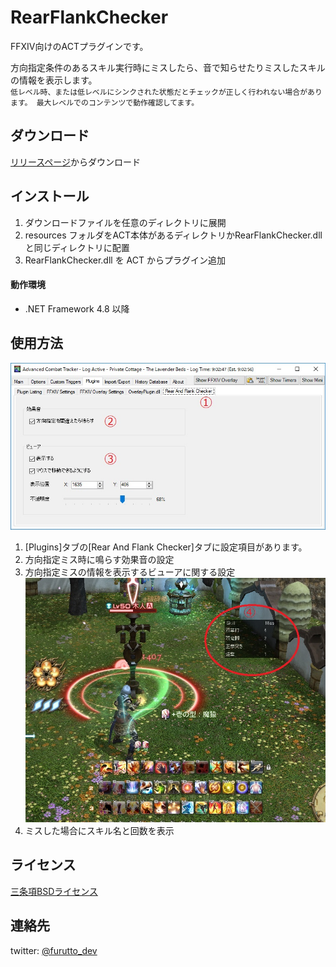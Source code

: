 ﻿# RearFlankChecker
FFXIV向けのACTプラグインです。

方向指定条件のあるスキル実行時にミスしたら、音で知らせたりミスしたスキルの情報を表示します。  
`
低レベル時、または低レベルにシンクされた状態だとチェックが正しく行われない場合があります。
最大レベルでのコンテンツで動作確認してます。
`
## ダウンロード
[リリースページ](https://github.com/furutto/RearFlankChecker/releases/latest)からダウンロード
## インストール
1. ダウンロードファイルを任意のディレクトリに展開 
1. resources フォルダをACT本体があるディレクトリかRearFlankChecker.dllと同じディレクトリに配置
1. RearFlankChecker.dll を ACT からプラグイン追加
#### 動作環境
* .NET Framework 4.8 以降
## 使用方法
![Config](https://github.com/furutto/RearFlankChecker/blob/master/resources/image/readme_config.jpg)
1. [Plugins]タブの[Rear And Flank Checker]タブに設定項目があります。
1. 方向指定ミス時に鳴らす効果音の設定
1. 方向指定ミスの情報を表示するビューアに関する設定
![Viewer](https://github.com/furutto/RearFlankChecker/blob/master/resources/image/readme_viewer.jpg)
1. ミスした場合にスキル名と回数を表示
## ライセンス
[三条項BSDライセンス](LICENSE)  
## 連絡先
twitter:  [@furutto_dev](https://twitter.com/furutto_dev)  

